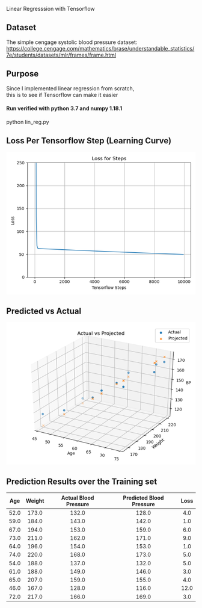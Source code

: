 Linear Regresssion with Tensorflow

## Dataset
The simple cengage systolic blood pressure dataset:  
https://college.cengage.com/mathematics/brase/understandable_statistics/7e/students/datasets/mlr/frames/frame.html

## Purpose
Since I implemented linear regression from scratch,  
this is to see if Tensorflow can make it easier

#### Run verified with python 3.7 and numpy 1.18.1
python lin_reg.py

## Loss Per Tensorflow Step (Learning Curve)
![Loss per Tensorflow Step](plots/learning_curve.png)

## Predicted vs Actual
![Predicted vs Actual](plots/predicted_vs_actual.png)

## Prediction Results over the Training set

|Age|Weight|Actual Blood Pressure|Predicted Blood Pressure|Loss
|:-------:|:---:|:--------------------:|:---------------------:|:------:|
|52.0|173.0|132.0|128.0|4.0|
|59.0|184.0|143.0|142.0|1.0|
|67.0|194.0|153.0|159.0|6.0|
|73.0|211.0|162.0|171.0|9.0|
|64.0|196.0|154.0|153.0|1.0|
|74.0|220.0|168.0|173.0|5.0|
|54.0|188.0|137.0|132.0|5.0|
|61.0|188.0|149.0|146.0|3.0|
|65.0|207.0|159.0|155.0|4.0|
|46.0|167.0|128.0|116.0|12.0|
|72.0|217.0|166.0|169.0|3.0|